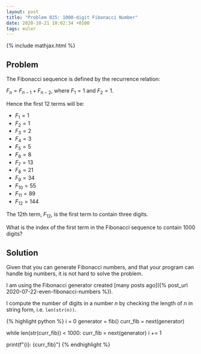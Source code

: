 ```yaml
---
layout: post
title: "Problem 025: 1000-digit Fibonacci Number"
date: 2020-10-21 10:02:34 +0100
tags: euler
---
```

{% include mathjax.html %}
## Problem
The Fibonacci sequence is defined by the recurrence relation:

$F_n = F_{n−1} + F_{n−2}$, where $F_1 = 1$ and $F_2 = 1$.

Hence the first 12 terms will be:
* $F_1 = 1$
* $F_2 = 1$
* $F_3 = 2$
* $F_4 = 3$
* $F_5 = 5$
* $F_6 = 8$
* $F_7 = 13$
* $F_8 = 21$
* $F_9 = 34$
* $F_{10} = 55$
* $F_{11} = 89$
* $F_{12} = 144$

The 12th term, $F_{12}$, is the first term to contain three digits.

What is the index of the first term in the Fibonacci sequence to contain 1000 digits?
## Solution
Given that you can generate Fibonacci numbers, and that your program can handle big numbers, it is not hard to solve the problem.

I am using the Fibonacci generator created [many posts ago]({% post_url 2020-07-22-even-fibonacci-numbers %}).

I compute the number of digits in a number $n$ by checking the length of $n$ in string form, i.e. `len(str(n))`.

{% highlight python %}
i = 0
generator = fib()
curr_fib = next(generator)

while len(str(curr_fib)) < 1000:
    curr_fib = next(generator)
    i += 1

print(f"{i}: {curr_fib}")
{% endhighlight %}
